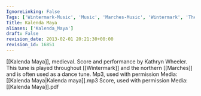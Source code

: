 ```yaml
---
IgnoreLinking: False
Tags: ['Wintermark-Music', 'Music', 'Marches-Music', 'Wintermark', 'The-Marches']
Title: Kalenda Maya
aliases: ['Kalenda_Maya']
draft: False
revision_date: 2013-02-01 20:21:30+00:00
revision_id: 16851
---
```


[[Kalenda Maya]], medieval. Score and performance by Kathryn Wheeler.
This tune is played throughout [[Wintermark]] and the northern [[Marches]] and is often used as a dance tune.
Mp3, used with permission Media:[[Kalenda Maya|Kalenda maya]].mp3
Score, used with permission Media:[[Kalenda Maya]].pdf